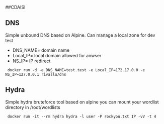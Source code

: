 ##CDAISI


## DNS
Simple unbound DNS based on Alpine. Can manage a local zone for dev test  
* DNS_NAME= domain name
* Local_IP= local domain allowed for anwser
* NS_IP= IP redirect

```
 docker run -d -e DNS_NAME=test.test -e Local_IP=172.17.0.0 -e NS_IP=127.0.0.1 rivallu/dns

```


## Hydra
Simple hydra bruteforce tool based on alpine
you can mount your wordlist directory in /root/wordlists

```
 docker run -it --rm hydra hydra -l user -P rockyou.txt IP -vV -t 4
```
